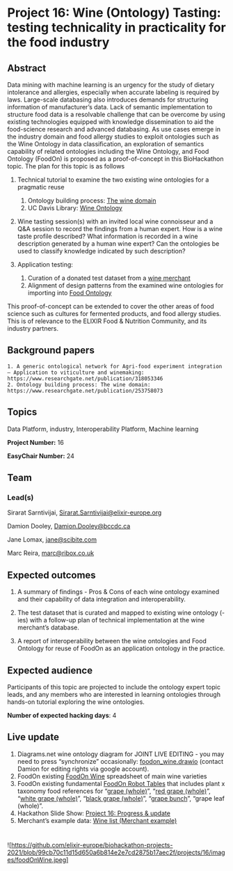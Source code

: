 # Project 16: Wine (Ontology) Tasting: testing technicality in practicality for the food industry

## Abstract

Data mining with machine learning is an urgency for the study of dietary intolerance and allergies, especially when accurate labeling is required by laws. Large-scale databasing also introduces demands for structuring information of manufacturer’s data. Lack of semantic implementation to structure food data is a resolvable challenge that can be overcome by using existing technologies equipped with knowledge dissemination to aid the food-science research and advanced databasing. As use cases emerge in the industry domain and food allergy studies to exploit ontologies such as the Wine Ontology in data classification, an exploration of semantics capability of related ontologies including the Wine Ontology, and Food Ontology (FoodOn) is proposed as a proof-of-concept in this BioHackathon topic. The plan for this topic is as follows

1) Technical tutorial to examine the two existing wine ontologies for a pragmatic reuse

    1. Ontology building process: [The wine domain](https://www.researchgate.net/publication/253758073_Ontology_building_process_The_wine_domain)
    2. UC Davis Library: [Wine Ontology](https://github.com/UCDavisLibrary/wine-ontology)

2) Wine tasting session(s) with an invited local wine connoisseur and a Q&A session to record the findings from a human expert. How is a wine taste profile described? What information is recorded in a wine description generated by a human wine expert? Can the ontologies be used to classify knowledge indicated by such description?

3) Application testing: 
    1. Curation of a donated test dataset from a [wine merchant](https://www.ribox.co.uk)
    2. Alignment of design patterns from the examined wine ontologies for importing into [Food Ontology](https://foodon.org/)

This proof-of-concept can be extended to cover the other areas of food science such as cultures for fermented products, and food allergy studies. This is of relevance to the ELIXIR Food & Nutrition Community, and its industry partners.

## Background papers

    1. A generic ontological network for Agri-food experiment integration – Application to viticulture and winemaking: https://www.researchgate.net/publication/318053346
    2. Ontology building process: The wine domain: https://www.researchgate.net/publication/253758073

## Topics

Data Platform,
industry,
Interoperability Platform,
Machine learning

**Project Number:** 16



**EasyChair Number:** 24

## Team

### Lead(s)

Sirarat Sarntivijai, Sirarat.Sarntivijai@elixir-europe.org

Damion Dooley, Damion.Dooley@bccdc.ca

Jane Lomax, jane@scibite.com

Marc Reira, marc@ribox.co.uk


## Expected outcomes

1) A summary of findings - Pros & Cons of each wine ontology examined and their capability of data integration and interoperability.

2) The test dataset that is curated and mapped to existing wine ontology (-ies) with a follow-up plan of technical implementation at the wine merchant’s database.

3) A report of interoperability between the wine ontologies and Food Ontology for reuse of FoodOn as an application ontology in the practice.

## Expected audience

Participants of this topic are projected to include the ontology expert topic leads, and any members who are interested in learning ontologies through hands-on tutorial exploring the wine ontologies.

**Number of expected hacking days**: 4


## Live update
1) Diagrams.net wine ontology diagram for JOINT LIVE EDITING - you may need to press “synchronize” occasionally: [foodon_wine.drawio](https://drive.google.com/file/d/1-jHjnJ5njPggPh0MlhnrF51RZ9OFpYK2) (contact Damion for editing rights via google account).
2) FoodOn existing [FoodOn Wine](https://docs.google.com/spreadsheets/d/1jcZtqoN-C75d4OCPUomtp5xNbqjLweoooSVqpK3XHSY/edit#gid=0) spreadsheet of main wine varieties
3) FoodOn existing fundamental [FoodOn Robot Tables](https://docs.google.com/spreadsheets/d/1VJtz4m67tdUNDqRe3m1Okdxll64nTR46GSvCOmb0APE/edit#gid=0) that includes plant x taxonomy food references for “[grape (whole)](http://purl.obolibrary.org/obo/FOODON_00003417)”, “[red grape (whole)](http://purl.obolibrary.org/obo/FOODON_00003778)”, “[white grape (whole)](http://purl.obolibrary.org/obo/FOODON_00003777)”, “[black grape (whole)](http://purl.obolibrary.org/obo/FOODON_00003610)”, “[grape bunch](http://purl.obolibrary.org/obo/FOODON_00003638)”, “grape leaf (whole)”.
4) Hackathon Slide Show: [Project 16: Progress & update](https://docs.google.com/presentation/d/1l6aN6u-t3C73OtJa-jLxED4pDyI-PGCUwrbBEGaC2tA/edit#slide=id.p) 
5) Merchant’s example data: [Wine list (Merchant example)](https://docs.google.com/spreadsheets/d/1GI0dix_6-Wbl542YOdZ6EcxsW7UN8rEpfSXKSyE_5dk/edit#gid=0)
#
![https://github.com/elixir-europe/biohackathon-projects-2021/blob/99cb70c11d15d650a6b814e2e7cd2875b17aec2f/projects/16/images/foodOnWine.jpeg]
